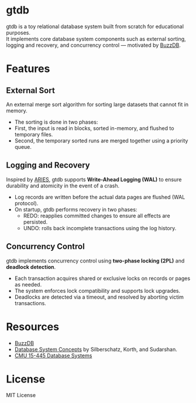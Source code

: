 # gtdb

gtdb is a toy relational database system built from scratch for educational purposes.  
It implements core database system components such as external sorting, logging and recovery, and concurrency control — motivated by [BuzzDB](https://buzzdb-docs.readthedocs.io/index.html).

# Features

## External Sort

An external merge sort algorithm for sorting large datasets that cannot fit in memory.

- The sorting is done in two phases: 
- First, the input is read in blocks, sorted in-memory, and flushed to temporary files.
- Second, the temporary sorted runs are merged together using a priority queue.

## Logging and Recovery

Inspired by [ARIES](https://en.wikipedia.org/wiki/Algorithms_for_Recovery_and_Isolation_Exploiting_Semantics), gtdb supports **Write-Ahead Logging (WAL)** to ensure durability and atomicity in the event of a crash.

- Log records are written before the actual data pages are flushed (WAL protocol).
- On startup, gtdb performs recovery in two phases:
  - REDO: reapplies committed changes to ensure all effects are persisted.
  - UNDO: rolls back incomplete transactions using the log history.

## Concurrency Control

gtdb implements concurrency control using **two-phase locking (2PL)** and **deadlock detection**.

- Each transaction acquires shared or exclusive locks on records or pages as needed.
- The system enforces lock compatibility and supports lock upgrades.
- Deadlocks are detected via a timeout, and resolved by aborting victim transactions.


# Resources

- [BuzzDB](https://buzzdb-docs.readthedocs.io/index.html)
- [Database System Concepts](https://www.db-book.com/) by Silberschatz, Korth, and Sudarshan.
- [CMU 15-445 Database Systems](https://15445.courses.cs.cmu.edu/)

# License

MIT License

